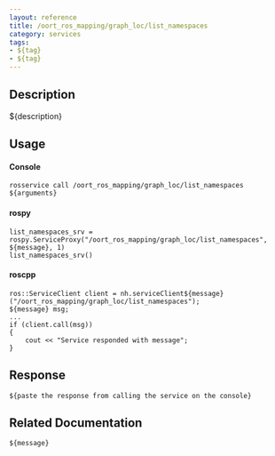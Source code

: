```yaml
---
layout: reference
title: /oort_ros_mapping/graph_loc/list_namespaces
category: services
tags: 
- ${tag} 
- ${tag}
---
```


## Description
${description}

## Usage
#### Console
```
rosservice call /oort_ros_mapping/graph_loc/list_namespaces ${arguments}
```

#### rospy
```
list_namespaces_srv = rospy.ServiceProxy("/oort_ros_mapping/graph_loc/list_namespaces", ${message}, 1)
list_namespaces_srv()
```

#### roscpp
```
ros::ServiceClient client = nh.serviceClient${message}("/oort_ros_mapping/graph_loc/list_namespaces");
${message} msg;
...
if (client.call(msg))
{
    cout << "Service responded with message";
}
```

## Response
```
${paste the response from calling the service on the console}
```

## Related Documentation
``${message}``